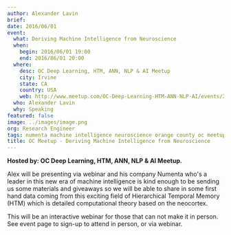 ```yaml
---
author: Alexander Lavin
brief:
date: 2016/06/01
event:
  what: Deriving Machine Intelligence from Neuroscience
  when:
    begin: 2016/06/01 19:00
    end: 2016/06/01 20:00
  where:
    desc: OC Deep Learning, HTM, ANN, NLP & AI Meetup
    city: Irvine
    state: CA
    country: USA
    web: http://www.meetup.com/OC-Deep-Learning-HTM-ANN-NLP-AI/events/230346144/
  who: Alexander Lavin
  why: Speaking
featured: false
image: ../images/image.png
org: Research Engineer
tags: numenta machine intelligence neuroscience orange county oc meetup
title: OC Meetup - Deriving Machine Intelligence from Neuroscience
---
```


**Hosted by: OC Deep Learning, HTM, ANN, NLP & AI Meetup.**

Alex will be presenting via webinar and his company Numenta who's a leader in
this new era of machine intelligence is kind enough to be sending us some
materials and giveaways so we will be able to share in some first hand data
coming from this exciting field of Hierarchical Temporal Memory (HTM) which is
detailed computational theory based on the neocortex.

This will be an interactive webinar for those that can not make it in person.
See event page to sign-up to attend in person, or via webinar.
